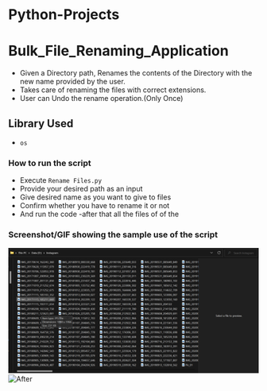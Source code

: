 # Python-Projects

# Bulk_File_Renaming_Application
- Given a Directory path, Renames the contents of the Directory with the new name provided by the user.
- Takes care of renaming the files with correct extensions.
- User can Undo the rename operation.(Only Once)

## Library Used
* `os`
 
### How to run the script
- Execute `Rename Files.py`
- Provide your desired path as an input 
- Give desired name as you want to give to files
- Confirm whether you have to rename it or not
- And run the code
-after that all the files of of the 

### Screenshot/GIF showing the sample use of the script

![Before](https://github.com/VaibhavGhorpade1999/Python-Projects/blob/main/Bulk%20File%20Rename/Screenshot%202023-01-02%20224740.png)
![After](https://github.com/VaibhavGhorpade1999/Python-Projects/blob/main/Bulk%20File%20Rename/Screenshot%202023-01-02%20224.png)
